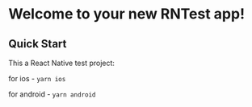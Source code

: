 # Welcome to your new RNTest app!

## Quick Start

This a React Native test project:

 for ios -
  ```yarn ios```

 for android -
  ```yarn android```
